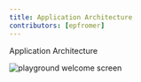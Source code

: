 ```yaml
---
title: Application Architecture
contributors: [epfromer]
---
```


Application Architecture

![playground welcome screen](/screenshots/ns-playground/playground-home.png)

